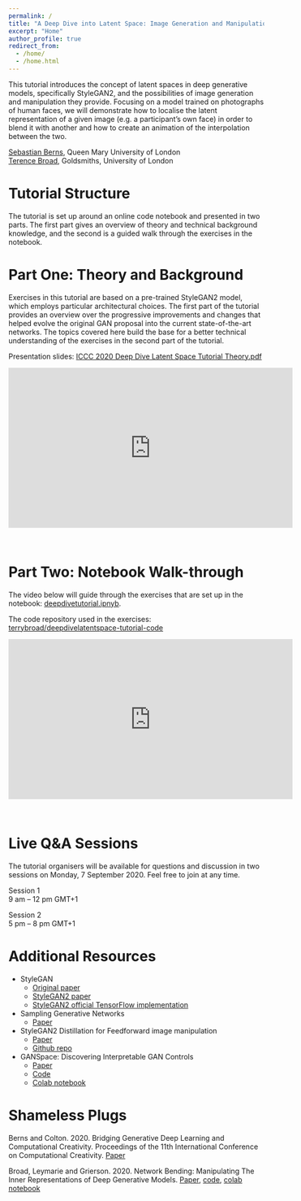 ```yaml
---
permalink: /
title: "A Deep Dive into Latent Space: Image Generation and Manipulation with StyleGAN2"
excerpt: "Home"
author_profile: true
redirect_from:
  - /home/
  - /home.html
---
```


This tutorial introduces the concept of latent spaces in deep generative models, specifically StyleGAN2, and the possibilities of image generation and manipulation they provide. Focusing on a model trained on photographs of human faces, we will demonstrate how to localise the latent representation of a given image (e.g. a participant’s own face) in order to blend it with another and how to create an animation of the interpolation between the two.

[Sebastian Berns](https://sebastianberns.com), Queen Mary University of London<br>
[Terence Broad](https://terencebroad.com), Goldsmiths, University of London


Tutorial Structure
======
The tutorial is set up around an online code notebook and presented in two parts. The first part gives an overview of theory and technical background knowledge, and the second is a guided walk through the exercises in the notebook.


Part One: Theory and Background
======
Exercises in this tutorial are based on a pre-trained StyleGAN2 model, which employs particular architectural choices. The first part of the tutorial provides an overview over the progressive improvements and changes that helped evolve the original GAN proposal into the current state-of-the-art networks. The topics covered here build the base for a better technical understanding of the exercises in the second part of the tutorial.

Presentation slides: [ICCC 2020 Deep Dive Latent Space Tutorial Theory.pdf](https://drive.google.com/file/d/1bJ-atnS1B2jH2Mi437MTnkB1POHGmFl7/view?usp=sharing)

<iframe width="560" height="315" src="https://www.youtube-nocookie.com/embed/vu84G6McaCo" frameborder="0" allow="accelerometer; autoplay; encrypted-media; gyroscope; picture-in-picture" allowfullscreen></iframe>

&nbsp;

Part Two: Notebook Walk-through
======
The video below will guide through the exercises that are set up in the notebook: [deepdivetutorial.ipnyb](https://colab.research.google.com/drive/1PlvXkqgxyvJytA7muvdYuAznjCHnAa2B?usp=sharing).

The code repository used in the exercises: [terrybroad/deepdivelatentspace-tutorial-code](https://github.com/terrybroad/deepdivelatentspace-tutorial-code)

<iframe width="560" height="315" src="https://www.youtube-nocookie.com/embed/r3Vg2Z7SI4E" frameborder="0" allow="accelerometer; autoplay; encrypted-media; gyroscope; picture-in-picture" allowfullscreen></iframe>

&nbsp;

Live Q&A Sessions
======
The tutorial organisers will be available for questions and discussion in two sessions on Monday, 7 September 2020. Feel free to join at any time.

Session 1<br>
9 am – 12 pm GMT+1

Session 2<br>
5 pm – 8 pm GMT+1


Additional Resources
======
- StyleGAN
  - [Original paper](https://arxiv.org/abs/1812.04948)
  - [StyleGAN2 paper](https://arxiv.org/abs/1912.04958)
  - [StyleGAN2 official TensorFlow implementation](https://github.com/NVlabs/stylegan2)
- Sampling Generative Networks
  - [Paper](https://arxiv.org/abs/1609.04468)
- StyleGAN2 Distillation for Feedforward image manipulation
  - [Paper](https://arxiv.org/abs/2004.02546)
  - [Github repo](https://github.com/EvgenyKashin/stylegan2-distillation)
- GANSpace: Discovering Interpretable GAN Controls
  - [Paper](https://arxiv.org/abs/2004.02546)
  - [Code](https://github.com/harskish/ganspace)
  - [Colab notebook](https://colab.research.google.com/github/harskish/ganspace/blob/master/notebooks/Ganspace_colab.ipynb)


Shameless Plugs
======
Berns and Colton. 2020. Bridging Generative Deep Learning and Computational Creativity. Proceedings of the 11th International Conference on Computational Creativity. [Paper](http://sebastianberns.com/iccc2020bridging/)

Broad, Leymarie and Grierson. 2020. Network Bending: Manipulating The Inner Representations of Deep Generative Models. [Paper](https://arxiv.org/abs/2005.12420), [code](https://github.com/terrybroad/network-bending), [colab notebook](https://colab.research.google.com/github/dvschultz/ml-art-colabs/blob/master/Network_Bending_Static_Images.ipynb)
